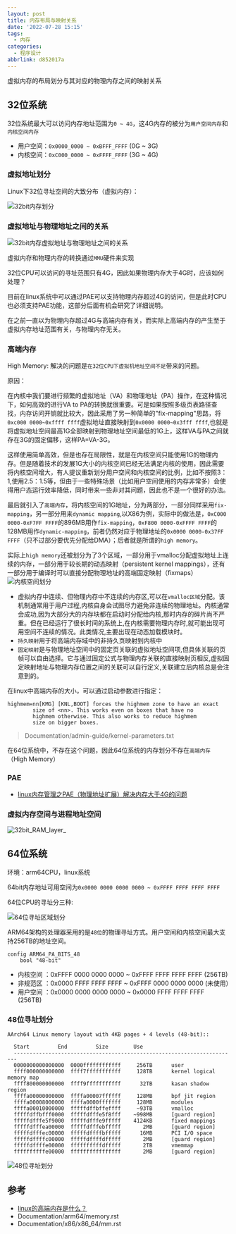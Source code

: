 ```yaml
---
layout: post
title: 内存布局与映射关系
date: '2022-07-28 15:15'
tags:
  - 内存
categories:
  - 程序设计
abbrlink: d852017a
---
```


虚拟内存的布局划分与其对应的物理内存之间的映射关系

<!--more-->

## 32位系统

32位系统最大可以访问内存地址范围为`0 ~ 4G`，这4G内存的被分为`用户空间内存`和`内核空间内存`

- 用户空间：`0x0000_0000 ~ 0xBFFF_FFFF` (0G ~ 3G)
- 内核空间：`0xC000_0000 ~ 0xFFFF_FFFF` (3G ~ 4G)

### 虚拟地址划分

Linux下32位寻址空间的大致分布（虚拟内存）：

![32bit内存划分](/images/2022/07/32bit内存划分.png)


### 虚拟地址与物理地址之间的关系

![32bit内存虚拟地址与物理地址之间的关系](/images/2022/07/32bit内存虚拟地址与物理地址之间的关系.png)

虚拟内存和物理内存的转换通过`MMU`硬件来实现

32位CPU可以访问的寻址范围只有4G，因此如果物理内存大于4G时，应该如何处理？

目前在linux系统中可以通过PAE可以支持物理内存超过4G的访问，但是此时CPU也必须支持PAE功能，这部分后面有机会研究了详细说明。

在之前一直以为物理内存超过4G与高端内存有关，而实际上高端内存的产生至于虚拟内存地址范围有关，与物理内存无关。

### 高端内存

High Memory: 解决的问题是`在32位CPU下虚拟机地址空间不足`带来的问题。

原因：

在内核中我们要进行频繁的虚拟地址（VA）和物理地址（PA）操作，在这种情况下，如何高效的进行VA to PA的转换就很重要。可是如果按照多级页表路径查找，内存访问开销就比较大，因此采用了另一种简单的"fix-mapping"思路，将`0xc000 0000~0xffff ffff`虚拟地址直接映射到`0x0000 0000~0x3fff ffff`,也就是将虚拟地址空间最高1G全部映射到物理地址空间最低的1G上，这样VA与PA之间就存在3G的固定偏移，这样PA=VA-3G。

这样使用简单高效，但是也存在局限性，就是在内核空间只能使用1G的物理内存。但是随着技术的发展1G大小的内核空间已经无法满足内核的使用，因此需要将内核空间增大，有人提议重新划分用户空间和内核空间的比例，比如不按照3：1,使用2.5：1.5等，但由于一些特殊场景（比如用户空间使用的内存非常多）会使得用户态运行效率降低，同时带来一些非对其问题，因此也不是一个很好的办法。

最后就引入了`高端内存`，将内核空间的1G地址，分为两部分，一部分同样采用`fix-mapping`，另一部分用来`dynamic mapping`,以X86为例，实际中的做法是，`0xC000 0000-0xF7FF FFFF`的896MB用作`fix-mapping`，`0xF800 0000-0xFFFF FFFF`的128MB用作`dynamic-mapping`，前者仍然对应于物理地址的`0x0000 0000-0x37FF FFFF`（只不过部分要优先分配给DMA）；后者就是所谓的`high memory`。

实际上`high memory`还被划分为了3个区域，一部分用于vmalloc分配虚拟地址上连续的内存，一部分用于较长期的动态映射（persistent kernel mappings），还有一部分用于编译时可以直接分配物理地址的高端固定映射（fixmaps）
![内核空间划分](/images/2022/07/内核空间划分.png)

- 虚拟内存中连续、但物理内存中不连续的内存区,可以在`vmalloc区域`分配。该机制通常用于用户过程,内核自身会试图尽力避免非连续的物理地址。内核通常会成功,因为大部分大的内存块都在启动时分配给内核,那时内存的碎片尚不严重。但在已经运行了很长时间的系统上,在内核需要物理内存时,就可能出现可用空间不连续的情况。此类情况,主要出现在动态加载模块时。
- `持久映射`用于将高端内存域中的非持久页映射到内核中
- `固定映射`是与物理地址空间中的固定页关联的虚拟地址空间项,但具体关联的页帧可以自由选择。它与通过固定公式与物理内存关联的直接映射页相反,虚拟固定映射地址与物理内存位置之间的关联可以自行定义,关联建立后内核总是会注意到的。


在linux中高端内存的大小，可以通过启动参数进行指定：

```
highmem=nn[KMG] [KNL,BOOT] forces the highmem zone to have an exact
        size of <nn>. This works even on boxes that have no
        highmem otherwise. This also works to reduce highmem
        size on bigger boxes.
```
> Documentation/admin-guide/kernel-parameters.txt


在64位系统中，不存在这个问题，因此64位系统的内存划分不存在`高端内存`（High Memory）

### PAE

- [linux内存管理之PAE（物理地址扩展）解决内存大于4G的问题](https://blog.csdn.net/jinking01/article/details/105834801)


### 虚拟内存空间与进程地址空间

![32bit_RAM_layer_](/images/2022/07/32bit_ram_layer.png)


## 64位系统

环境：arm64CPU，linux系统

64bit内存地址可用空间为`0x0000 0000 0000 0000 ~ 0xFFFF FFFF FFFF FFFF`

64位CPU的寻址分三种:

![64位寻址区域划分](/images/2022/07/64位寻址区域划分.png)

ARM64架构的处理器采用的是`48位`的物理寻址方式。用户空间和内核空间最大支持256TB的地址空间。
```
config ARM64_PA_BITS_48
    bool "48-bit"
```
- 内核空间 ：0xFFFF 0000 0000 0000 ~ 0xFFFF FFFF FFFF FFFF (256TB)
- 非规范区 ：0x0000 FFFF FFFF FFFF ~ 0xFFFF 0000 0000 0000 (未使用）
- 用户空间 ：0x0000 0000 0000 0000 ~ 0x0000 FFFF FFFF FFFF (256TB)


### 48位寻址划分

```
AArch64 Linux memory layout with 4KB pages + 4 levels (48-bit)::

  Start         End         Size        Use
  -----------------------------------------------------------------------
  0000000000000000  0000ffffffffffff     256TB      user
  ffff000000000000  ffff7fffffffffff     128TB      kernel logical memory map
  ffff800000000000  ffff9fffffffffff      32TB      kasan shadow region
  ffffa00000000000  ffffa00007ffffff     128MB      bpf jit region
  ffffa00008000000  ffffa0000fffffff     128MB      modules
  ffffa00010000000  fffffdffbffeffff     ~93TB      vmalloc
  fffffdffbfff0000  fffffdfffe5f8fff    ~998MB      [guard region]
  fffffdfffe5f9000  fffffdfffe9fffff    4124KB      fixed mappings
  fffffdfffea00000  fffffdfffebfffff       2MB      [guard region]
  fffffdfffec00000  fffffdffffbfffff      16MB      PCI I/O space
  fffffdffffc00000  fffffdffffdfffff       2MB      [guard region]
  fffffdffffe00000  ffffffffffdfffff       2TB      vmemmap
  ffffffffffe00000  ffffffffffffffff       2MB      [guard region]
```

![48位寻址划分](/images/2022/07/48位寻址划分.png)



## 参考

- [linux的高端内存是什么？](https://www.zhihu.com/question/280526042)
- Documentation/arm64/memory.rst
- Documentation/x86/x86_64/mm.rst
